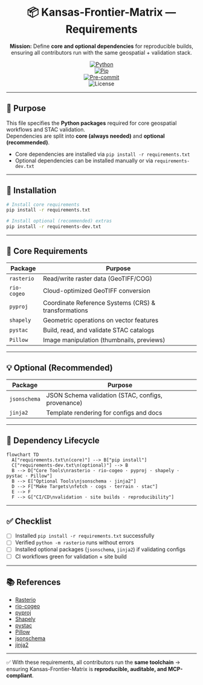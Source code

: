 <div align="center">

# 📦 Kansas-Frontier-Matrix — Requirements

**Mission:** Define **core and optional dependencies** for reproducible builds,  
ensuring all contributors run with the same geospatial + validation stack.  

[![Python](https://img.shields.io/badge/python-3.10+-blue?logo=python)](https://www.python.org/)  
[![Pip](https://img.shields.io/badge/pip-compatible-brightgreen?logo=pypi)](https://pypi.org/)  
[![Pre-commit](https://img.shields.io/badge/pre--commit-enabled-brightgreen?logo=pre-commit)](../.pre-commit-config.yaml)  
![License](https://img.shields.io/github/license/bartytime4life/Kansas-Frontier-Matrix)  

</div>

---

## 🎯 Purpose

This file specifies the **Python packages** required for core geospatial workflows and STAC validation.  
Dependencies are split into **core (always needed)** and **optional (recommended)**.  

- Core dependencies are installed via `pip install -r requirements.txt`  
- Optional dependencies can be installed manually or via `requirements-dev.txt`  

---

## 📂 Installation

```bash
# Install core requirements
pip install -r requirements.txt

# Install optional (recommended) extras
pip install -r requirements-dev.txt
````

---

## 🧩 Core Requirements

| Package     | Purpose                                              |
| ----------- | ---------------------------------------------------- |
| `rasterio`  | Read/write raster data (GeoTIFF/COG)                 |
| `rio-cogeo` | Cloud-optimized GeoTIFF conversion                   |
| `pyproj`    | Coordinate Reference Systems (CRS) & transformations |
| `shapely`   | Geometric operations on vector features              |
| `pystac`    | Build, read, and validate STAC catalogs              |
| `Pillow`    | Image manipulation (thumbnails, previews)            |

---

## 💡 Optional (Recommended)

| Package      | Purpose                                            |
| ------------ | -------------------------------------------------- |
| `jsonschema` | JSON Schema validation (STAC, configs, provenance) |
| `jinja2`     | Template rendering for configs and docs            |

---

## 🔄 Dependency Lifecycle

```mermaid
flowchart TD
  A["requirements.txt\n(core)"] --> B["pip install"]
  C["requirements-dev.txt\n(optional)"] --> B
  B --> D["Core Tools\nrasterio · rio-cogeo · pyproj · shapely · pystac · Pillow"]
  B --> E["Optional Tools\njsonschema · jinja2"]
  D --> F["Make Targets\nfetch · cogs · terrain · stac"]
  E --> F
  F --> G["CI/CD\nvalidation · site builds · reproducibility"]
```

<!-- END OF MERMAID -->

---

## ✅ Checklist

* [ ] Installed `pip install -r requirements.txt` successfully
* [ ] Verified `python -m rasterio` runs without errors
* [ ] Installed optional packages (`jsonschema`, `jinja2`) if validating configs
* [ ] CI workflows green for validation + site build

---

## 📚 References

* [Rasterio](https://rasterio.readthedocs.io/)
* [rio-cogeo](https://cogeotiff.github.io/rio-cogeo/)
* [pyproj](https://pyproj4.github.io/pyproj/stable/)
* [Shapely](https://shapely.readthedocs.io/)
* [pystac](https://pystac.readthedocs.io/)
* [Pillow](https://pillow.readthedocs.io/en/stable/)
* [jsonschema](https://python-jsonschema.readthedocs.io/)
* [jinja2](https://jinja.palletsprojects.com/)

---

✅ With these requirements, all contributors run the **same toolchain** → ensuring Kansas-Frontier-Matrix is **reproducible, auditable, and MCP-compliant**.
